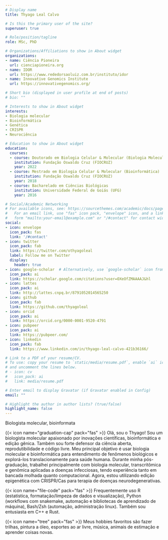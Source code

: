 ```yaml
---
# Display name
title: Thyago Leal Calvo

# Is this the primary user of the site?
superuser: true

# Role/position/tagline
role: MSc, PhD

# Organizations/Affiliations to show in About widget
organizations:
- name: Ciência Pioneira
  url: cienciapioneira.org
- name: IDOR
  url: https://www.rededorsaoluiz.com.br/instituto/idor
- name: Innovative Genomics Institute
  url: https://innovativegenomics.org/

# Short bio (displayed in user profile at end of posts)
# bio: ""

# Interests to show in About widget
interests:
- Biologia molecular
- Bioinformática
- Genética
- CRISPR
- Neurociência

# Education to show in About widget
education:
  courses:
  - course: Doutorado em Biologia Celular & Molecular (Biologia Molecular)
    institution: Fundação Oswaldo Cruz (FIOCRUZ)
    year: 2022
  - course: Mestrado em Biologia Celular & Molecular (Bioinformática)
    institution: Fundação Oswaldo Cruz (FIOCRUZ)
    year: 2018
  - course: Bacharelado em Ciências Biológicas
    institution: Universidade Federal de Goiás (UFG)
    year: 2016

# Social/Academic Networking
# For available icons, see: https://sourcethemes.com/academic/docs/page-builder/#icons
#   For an email link, use "fas" icon pack, "envelope" icon, and a link in the
#   form "mailto:your-email@example.com" or "/#contact" for contact widget.
social:
- icon: envelope
  icon_pack: fas
  link: '/#contact'
- icon: twitter
  icon_pack: fab
  link: https://twitter.com/othyagoleal
  label: Follow me on Twitter
  display:
    header: true
- icon: google-scholar  # Alternatively, use `google-scholar` icon from `ai` icon pack
  icon_pack: ai
  link: https://scholar.google.com/citations?user=OXeOfZMAAAAJ&hl
- icon: lattes
  icon_pack: ai
  link: http://lattes.cnpq.br/8791052014565250
- icon: github
  icon_pack: fab
  link: https://github.com/thyagoleal
- icon: orcid
  icon_pack: ai
  link: https://orcid.org/0000-0001-9520-4791
- icon: pubpeer
  icon_pack: ai
  link: https://pubpeer.com/ 
- icon: linkedin
  icon_pack: fab
  link: https://www.linkedin.com/in/thyago-leal-calvo-421b36166/

# Link to a PDF of your resume/CV.
# To use: copy your resume to `static/media/resume.pdf`, enable `ai` icons in `params.toml`, 
# and uncomment the lines below.
# - icon: cv
#   icon_pack: ai
#   link: media/resume.pdf

# Enter email to display Gravatar (if Gravatar enabled in Config)
email: ""

# Highlight the author in author lists? (true/false)
highlight_name: false
---
```

Biologista molecular, bioinformata

{{< icon name="graduation-cap" pack="fas" >}} Olá, sou o Thyago! Sou um biologista molecular apaixonado por inovações científicas, bioinformática e edição gênica. Também sou forte defensor da ciência aberta, reprodutibilidade e código livre. Meu principal objetivo é usar biologia molecular e bioinformática para entendimento de fenômenos biológicos e explorá-los translacionamente para saúde humana. Durante minha pós-graduação, trabalhei principalmente com biologia molecular, transcritômica e genômica aplicadas a doenças infecciosas, tendo experiência tanto em bancada molhada quanto computacional. Agora, estou utilizando edição epigenética com CRISPR/Cas para terapia de doenças neurodegenerativas. 

{{< icon name="file-code" pack="fas" >}} Frequentemente uso R (estatística, formatação/limpeza de dados e visualização), Python (workflows com snakemake, automação e bibliotecas de aprendizado de máquina), Bash/Zsh (automação, administração linux). Também sou entusiasta em C++ e Rust.  

{{< icon name="tree" pack="fas" >}} Meus hobbies favoritos são fazer trilhas, pintura a óleo, esportes ao ar livre, música, animais de estimação e aprender coisas novas. 

<!-- {{< icon name="download" pack="fas" >}} Download my {{< staticref "media/demo_resume.pdf" "newtab" >}}resumé{{< /staticref >}}. -->
